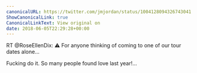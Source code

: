 ```yaml
---
canonicalURL: https://twitter.com/jmjordan/status/1004128094326743041
ShowCanonicalLink: true
CanonicalLinkText: View original on
date: 2018-06-05T22:29:28+00:00
---
```

RT @RoseEllenDix: ⚠️ For anyone thinking of coming to one of our tour dates alone...

Fucking do it. So many people found love last year!…
